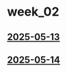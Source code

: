 # week_02 <!-- markmap: foldAll -->
## [2025-05-13](2025-05-13/2025-05-13.html)
## [2025-05-14](2025-05-14/2025-05-14.html)
